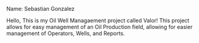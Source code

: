 Name: Sebastian Gonzalez

Hello, This is my Oil Well Managaement project called Valor! 
This project allows for easy management of an Oil Production field, allowing for easier management of Operators, Wells, and Reports. 


